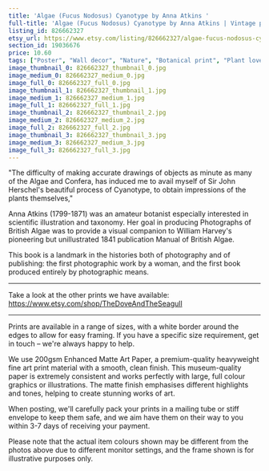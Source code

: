 ```yaml
---
title: 'Algae (Fucus Nodosus) Cyanotype by Anna Atkins '
full-title: 'Algae (Fucus Nodosus) Cyanotype by Anna Atkins | Vintage photographic botanical art print for nature lovers'
listing_id: 826662327
etsy_url: https://www.etsy.com/listing/826662327/algae-fucus-nodosus-cyanotype-by-anna?utm_source=site&utm_medium=api&utm_campaign=api
section_id: 19036676
price: 10.60
tags: ["Poster", "Wall decor", "Nature", "Botanical print", "Plant lovers gift", "Plant illustration", "Cottage decor", "Flower art print", "Cottage", "Anna Atkins", "Algae", "Cyanotype", "Vintage photography"]
image_thumbnail_0: 826662327_thumbnail_0.jpg
image_medium_0: 826662327_medium_0.jpg
image_full_0: 826662327_full_0.jpg
image_thumbnail_1: 826662327_thumbnail_1.jpg
image_medium_1: 826662327_medium_1.jpg
image_full_1: 826662327_full_1.jpg
image_thumbnail_2: 826662327_thumbnail_2.jpg
image_medium_2: 826662327_medium_2.jpg
image_full_2: 826662327_full_2.jpg
image_thumbnail_3: 826662327_thumbnail_3.jpg
image_medium_3: 826662327_medium_3.jpg
image_full_3: 826662327_full_3.jpg
---
```

&quot;The difficulty of making accurate drawings of objects as minute as many of the Algae and Confera, has induced me to avail myself of Sir John Herschel&#39;s beautiful process of Cyanotype, to obtain impressions of the plants themselves,&quot;

Anna Atkins (1799-1871) was an amateur botanist especially interested in scientific illustration and taxonomy. Her goal in producing Photographs of British Algae was to provide a visual companion to William Harvey&#39;s pioneering but unillustrated 1841 publication Manual of British Algae.

This book is a landmark in the histories both of photography and of publishing: the first photographic work by a woman, and the first book produced entirely by photographic means.


---

Take a look at the other prints we have available:
https://www.etsy.com/shop/TheDoveAndTheSeagull

----

Prints are available in a range of sizes, with a white border around the edges to allow for easy framing. If you have a specific size requirement, get in touch – we&#39;re always happy to help.

We use 200gsm Enhanced Matte Art Paper, a premium-quality heavyweight fine art print material with a smooth, clean finish. This museum-quality paper is extremely consistent and works perfectly with large, full colour graphics or illustrations. The matte finish emphasises different highlights and tones, helping to create stunning works of art.

When posting, we&#39;ll carefully pack your prints in a mailing tube or stiff envelope to keep them safe, and we aim have them on their way to you within 3-7 days of receiving your payment.

Please note that the actual item colours shown may be different from the photos above due to different monitor settings, and the frame shown is for illustrative purposes only.
